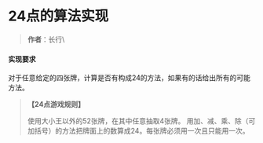 # 24点的算法实现
> **作者**：长行\

#### 实现要求
对于任意给定的四张牌，计算是否有构成24的方法，如果有的话给出所有的可能方法。

> **【24点游戏规则】**
>
> 使用大小王以外的52张牌，在其中任意抽取4张牌。
> 用加、减、乘、除（可加括号）的方法把牌面上的数算成24。每张牌必须用一次且只能用一次。
